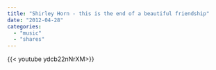 ```yaml
---
title: "Shirley Horn - this is the end of a beautiful friendship"
date: "2012-04-28"
categories:
  - "music"
  - "shares"
---
```


<div style="width: 70vw;">{{< youtube ydcb22nNrXM>}}</div>
